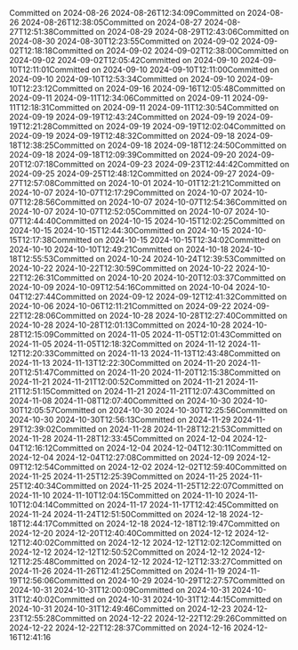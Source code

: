 Committed on 2024-08-26 2024-08-26T12:34:09Committed on 2024-08-26 2024-08-26T12:38:05Committed on 2024-08-27 2024-08-27T12:51:38Committed on 2024-08-29 2024-08-29T12:43:06Committed on 2024-08-30 2024-08-30T12:23:55Committed on 2024-09-02 2024-09-02T12:18:18Committed on 2024-09-02 2024-09-02T12:38:00Committed on 2024-09-02 2024-09-02T12:05:42Committed on 2024-09-10 2024-09-10T12:11:01Committed on 2024-09-10 2024-09-10T12:11:00Committed on 2024-09-10 2024-09-10T12:53:34Committed on 2024-09-10 2024-09-10T12:23:12Committed on 2024-09-16 2024-09-16T12:05:48Committed on 2024-09-11 2024-09-11T12:34:06Committed on 2024-09-11 2024-09-11T12:18:31Committed on 2024-09-11 2024-09-11T12:30:54Committed on 2024-09-19 2024-09-19T12:43:24Committed on 2024-09-19 2024-09-19T12:21:28Committed on 2024-09-19 2024-09-19T12:02:04Committed on 2024-09-19 2024-09-19T12:48:32Committed on 2024-09-18 2024-09-18T12:38:25Committed on 2024-09-18 2024-09-18T12:24:50Committed on 2024-09-18 2024-09-18T12:09:39Committed on 2024-09-20 2024-09-20T12:07:18Committed on 2024-09-23 2024-09-23T12:44:42Committed on 2024-09-25 2024-09-25T12:48:12Committed on 2024-09-27 2024-09-27T12:57:08Committed on 2024-10-01 2024-10-01T12:21:21Committed on 2024-10-07 2024-10-07T12:17:29Committed on 2024-10-07 2024-10-07T12:28:56Committed on 2024-10-07 2024-10-07T12:54:36Committed on 2024-10-07 2024-10-07T12:52:05Committed on 2024-10-07 2024-10-07T12:44:40Committed on 2024-10-15 2024-10-15T12:02:25Committed on 2024-10-15 2024-10-15T12:44:30Committed on 2024-10-15 2024-10-15T12:17:38Committed on 2024-10-15 2024-10-15T12:34:02Committed on 2024-10-10 2024-10-10T12:49:21Committed on 2024-10-18 2024-10-18T12:55:53Committed on 2024-10-24 2024-10-24T12:39:53Committed on 2024-10-22 2024-10-22T12:30:59Committed on 2024-10-22 2024-10-22T12:26:31Committed on 2024-10-20 2024-10-20T12:03:37Committed on 2024-10-09 2024-10-09T12:54:16Committed on 2024-10-04 2024-10-04T12:27:44Committed on 2024-09-12 2024-09-12T12:41:32Committed on 2024-10-06 2024-10-06T12:11:21Committed on 2024-09-22 2024-09-22T12:28:06Committed on 2024-10-28 2024-10-28T12:27:40Committed on 2024-10-28 2024-10-28T12:01:13Committed on 2024-10-28 2024-10-28T12:15:09Committed on 2024-11-05 2024-11-05T12:01:43Committed on 2024-11-05 2024-11-05T12:18:32Committed on 2024-11-12 2024-11-12T12:20:33Committed on 2024-11-13 2024-11-13T12:43:48Committed on 2024-11-13 2024-11-13T12:22:30Committed on 2024-11-20 2024-11-20T12:51:47Committed on 2024-11-20 2024-11-20T12:15:38Committed on 2024-11-21 2024-11-21T12:00:52Committed on 2024-11-21 2024-11-21T12:51:15Committed on 2024-11-21 2024-11-21T12:07:43Committed on 2024-11-08 2024-11-08T12:07:40Committed on 2024-10-30 2024-10-30T12:05:57Committed on 2024-10-30 2024-10-30T12:25:56Committed on 2024-10-30 2024-10-30T12:56:13Committed on 2024-11-29 2024-11-29T12:39:02Committed on 2024-11-28 2024-11-28T12:21:53Committed on 2024-11-28 2024-11-28T12:33:45Committed on 2024-12-04 2024-12-04T12:16:12Committed on 2024-12-04 2024-12-04T12:30:11Committed on 2024-12-04 2024-12-04T12:27:08Committed on 2024-12-09 2024-12-09T12:12:54Committed on 2024-12-02 2024-12-02T12:59:40Committed on 2024-11-25 2024-11-25T12:25:39Committed on 2024-11-25 2024-11-25T12:40:34Committed on 2024-11-25 2024-11-25T12:22:07Committed on 2024-11-10 2024-11-10T12:04:15Committed on 2024-11-10 2024-11-10T12:04:14Committed on 2024-11-17 2024-11-17T12:42:45Committed on 2024-11-24 2024-11-24T12:51:50Committed on 2024-12-18 2024-12-18T12:44:17Committed on 2024-12-18 2024-12-18T12:19:47Committed on 2024-12-20 2024-12-20T12:40:40Committed on 2024-12-12 2024-12-12T12:40:02Committed on 2024-12-12 2024-12-12T12:02:12Committed on 2024-12-12 2024-12-12T12:50:52Committed on 2024-12-12 2024-12-12T12:25:48Committed on 2024-12-12 2024-12-12T12:33:27Committed on 2024-11-26 2024-11-26T12:41:25Committed on 2024-11-19 2024-11-19T12:56:06Committed on 2024-10-29 2024-10-29T12:27:57Committed on 2024-10-31 2024-10-31T12:00:09Committed on 2024-10-31 2024-10-31T12:40:02Committed on 2024-10-31 2024-10-31T12:44:15Committed on 2024-10-31 2024-10-31T12:49:46Committed on 2024-12-23 2024-12-23T12:55:28Committed on 2024-12-22 2024-12-22T12:29:26Committed on 2024-12-22 2024-12-22T12:28:37Committed on 2024-12-16 2024-12-16T12:41:16